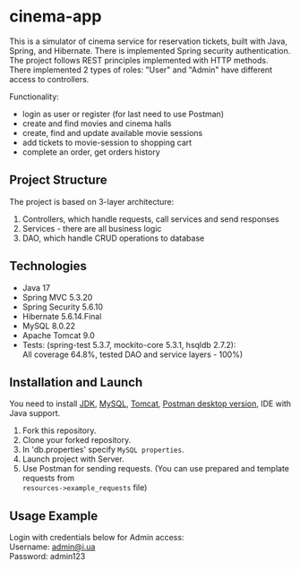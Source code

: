 # cinema-app

This is a simulator of cinema service for reservation tickets, built with Java, Spring, and Hibernate.
There is implemented Spring security authentication.
The project follows REST principles implemented with HTTP methods.  
There implemented 2 types of roles: "User" and "Admin" have different access to controllers.

Functionality:
* login as user or register (for last need to use Postman)
* create and find movies and cinema halls
* create, find and update available movie sessions
* add tickets to movie-session to shopping cart
* complete an order, get orders history

## Project Structure

The project is based on 3-layer architecture:

1. Controllers, which handle requests, call services and send responses
2. Services - there are all business logic
3. DAO, which handle CRUD operations to database

## Technologies

* Java 17
* Spring MVC 5.3.20
* Spring Security 5.6.10
* Hibernate 5.6.14.Final
* MySQL 8.0.22
* Apache Tomcat 9.0
* Tests: (spring-test 5.3.7, mockito-core 5.3.1, hsqldb 2.7.2):  
All coverage 64.8%, tested DAO and service layers - 100%) 

## Installation and Launch
You need to install [JDK](https://www.oracle.com/cis/java/technologies/downloads/), [MySQL](https://dev.mysql.com/downloads/installer/), [Tomcat](https://tomcat.apache.org/download-90.cgi), [Postman desktop version](https://www.postman.com/downloads/), IDE with Java support.

1. Fork this repository.
2. Clone your forked repository.
3. In 'db.properties' specify `MySQL properties`.
4. Launch project with Server.
6. Use Postman for sending requests. (You can use prepared and template requests from  
`resources->example_requests` file)

## Usage Example

Login with credentials below for Admin access:  
Username: admin@i.ua  
Password: admin123